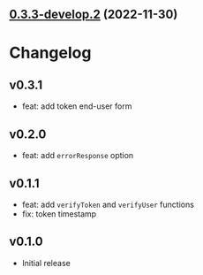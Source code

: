 ## [0.3.3-develop.2](https://github.com/chenasraf/express-otp/compare/v0.3.3-develop.1...v0.3.3-develop.2) (2022-11-30)

# Changelog

## v0.3.1

- feat: add token end-user form

## v0.2.0

- feat: add `errorResponse` option

## v0.1.1

- feat: add `verifyToken` and `verifyUser` functions
- fix: token timestamp

## v0.1.0

- Initial release
